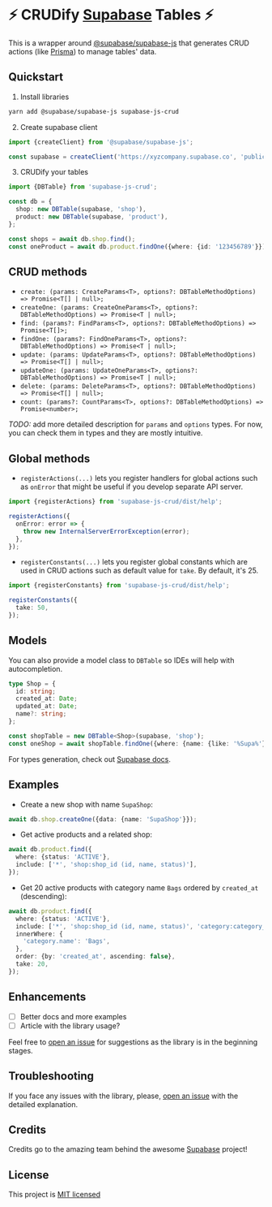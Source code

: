 # ⚡️ CRUDify [Supabase](https://github.com/supabase) Tables ⚡️

This is a wrapper around [@supabase/supabase-js](https://github.com/supabase/supabase-js) that generates CRUD actions (like [Prisma](https://github.com/prisma/prisma)) to manage tables' data.

## Quickstart

1. Install libraries

```sh
yarn add @supabase/supabase-js supabase-js-crud
```

2. Create supabase client

```ts
import {createClient} from '@supabase/supabase-js';

const supabase = createClient('https://xyzcompany.supabase.co', 'public-anon-key');
```

3. CRUDify your tables

```ts
import {DBTable} from 'supabase-js-crud';

const db = {
  shop: new DBTable(supabase, 'shop'),
  product: new DBTable(supabase, 'product'),
};

const shops = await db.shop.find();
const oneProduct = await db.product.findOne({where: {id: '123456789'}});
```

## CRUD methods

- `create: (params: CreateParams<T>, options?: DBTableMethodOptions) => Promise<T[] | null>;`
- `createOne: (params: CreateOneParams<T>, options?: DBTableMethodOptions) => Promise<T | null>;`
- `find: (params?: FindParams<T>, options?: DBTableMethodOptions) => Promise<T[]>;`
- `findOne: (params?: FindOneParams<T>, options?: DBTableMethodOptions) => Promise<T | null>;`
- `update: (params: UpdateParams<T>, options?: DBTableMethodOptions) => Promise<T[] | null>;`
- `updateOne: (params: UpdateOneParams<T>, options?: DBTableMethodOptions) => Promise<T | null>;`
- `delete: (params: DeleteParams<T>, options?: DBTableMethodOptions) => Promise<T[] | null>;`
- `count: (params?: CountParams<T>, options?: DBTableMethodOptions) => Promise<number>;`

_TODO:_ add more detailed description for `params` and `options` types. For now, you can check them in types and they are mostly intuitive.

## Global methods

- `registerActions(...)` lets you register handlers for global actions such as `onError` that might be useful if you develop separate API server.

```ts
import {registerActions} from 'supabase-js-crud/dist/help';

registerActions({
  onError: error => {
    throw new InternalServerErrorException(error);
  },
});
```

- `registerConstants(...)` lets you register global constants which are used in CRUD actions such as default value for `take`. By default, it's 25.

```ts
import {registerConstants} from 'supabase-js-crud/dist/help';

registerConstants({
  take: 50,
});
```

## Models

You can also provide a model class to `DBTable` so IDEs will help with autocompletion.

```ts
type Shop = {
  id: string;
  created_at: Date;
  updated_at: Date;
  name?: string;
};

const shopTable = new DBTable<Shop>(supabase, 'shop');
const oneShop = await shopTable.findOne({where: {name: {like: '%Supa%'}}});
```

For types generation, check out [Supabase docs](https://supabase.com/docs/guides/api/generating-types).

## Examples

- Create a new shop with name `SupaShop`:

```ts
await db.shop.createOne({data: {name: 'SupaShop'}});
```

- Get active products and a related shop:

```ts
await db.product.find({
  where: {status: 'ACTIVE'},
  include: ['*', 'shop:shop_id (id, name, status)'],
});
```

- Get 20 active products with category name `Bags` ordered by `created_at` (descending):

```ts
await db.product.find({
  where: {status: 'ACTIVE'},
  include: ['*', 'shop:shop_id (id, name, status)', 'category:category_id!inner (name)'],
  innerWhere: {
    'category.name': 'Bags',
  },
  order: {by: 'created_at', ascending: false},
  take: 20,
});
```

## Enhancements

- [ ] Better docs and more examples
- [ ] Article with the library usage?

Feel free to [open an issue](https://github.com/kanzitelli/supabase-js-crud/issues) for suggestions as the library is in the beginning stages.

## Troubleshooting

If you face any issues with the library, please, [open an issue](https://github.com/kanzitelli/supabase-js-crud/issues) with the detailed explanation.

## Credits

Credits go to the amazing team behind the awesome [Supabase](https://github.com/supabase) project!

## License

This project is [MIT licensed](/LICENSE.md)
